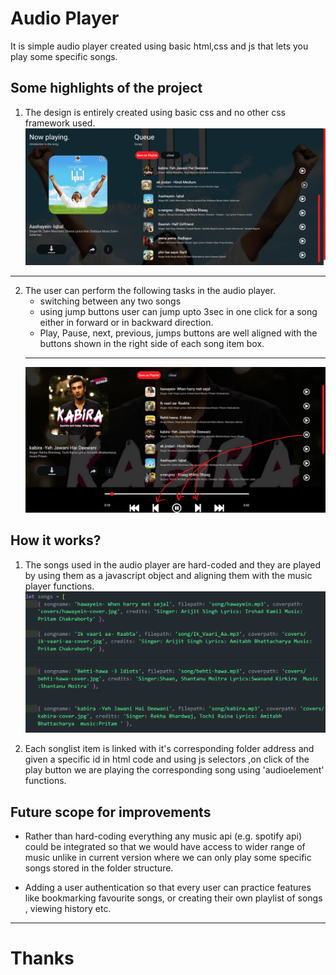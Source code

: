 # Audio Player
It is simple audio player created using basic html,css and js that lets you play some specific songs.

## Some highlights of the project
1. The design is entirely created using basic css and no other css framework used.
    ![](/imageproject/ip1.png)
---
2. The user can perform the following tasks in the audio player.
    * switching between any two songs
    * using jump buttons user can jump upto 3sec in one click for a song either in forward or in backward direction.
    * Play, Pause, next, previous, jumps buttons are well aligned with the buttons shown in the right side of each song item box.
    ---
    ![](/imageproject/ip2.png)

## How it works?
1. The songs used in the audio player are hard-coded and they are played by using them as a javascript object and aligning them with the music player functions.
    ![](/imageproject/ip3.png)

2. Each songlist item is linked with it's corresponding folder address and given a specific id in html code and using js selectors ,on click of the play button we are playing the corresponding song using 'audioelement' functions.

## Future scope for improvements
* Rather than hard-coding everything any music api (e.g. spotify api) could be integrated so that we would have access to wider range of music unlike in current version where we can only play some specific songs stored in the folder structure.

* Adding a user authentication so that every user can practice features like bookmarking favourite songs, or creating their own playlist of songs , viewing history etc.

---
# Thanks






